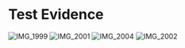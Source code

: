 # Test Evidence

![IMG_1999](https://github.com/user-attachments/assets/6e781745-9e38-4951-a35b-90cc367f3380)
![IMG_2001](https://github.com/user-attachments/assets/fcb48578-4382-484b-9b17-4691a7f92016)
![IMG_2004](https://github.com/user-attachments/assets/ef4345e4-74a1-411e-880c-c430486016ab)
![IMG_2002](https://github.com/user-attachments/assets/21e34c17-0967-4f44-892c-598ec183caf2)
